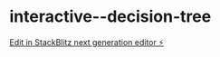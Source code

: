# interactive--decision-tree

[Edit in StackBlitz next generation editor ⚡️](https://stackblitz.com/~/github.com/Prashanthpeddapuli/interactive--decision-tree)